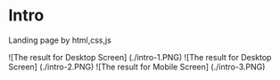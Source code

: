 # Intro
Landing page by html,css,js  

![The result for Desktop Screen] (./intro-1.PNG)
![The result for Desktop Screen] (./intro-2.PNG)
![The result for Mobile Screen] (./intro-3.PNG)